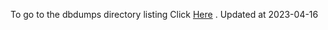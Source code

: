 To go to the dbdumps directory listing Click [Here](https://ipfs.io/ipfs/bafkreigu6mxoxirgsy4qp5rdepnt2j74tj4ue2ezcwxeng52rmdjmneexu) . Updated at 2023-04-16